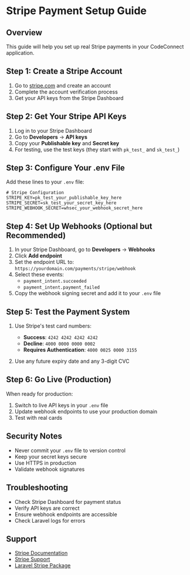 # Stripe Payment Setup Guide

## Overview
This guide will help you set up real Stripe payments in your CodeConnect application.

## Step 1: Create a Stripe Account
1. Go to [stripe.com](https://stripe.com) and create an account
2. Complete the account verification process
3. Get your API keys from the Stripe Dashboard

## Step 2: Get Your Stripe API Keys
1. Log in to your Stripe Dashboard
2. Go to **Developers** → **API keys**
3. Copy your **Publishable key** and **Secret key**
4. For testing, use the test keys (they start with `pk_test_` and `sk_test_`)

## Step 3: Configure Your .env File
Add these lines to your `.env` file:

```env
# Stripe Configuration
STRIPE_KEY=pk_test_your_publishable_key_here
STRIPE_SECRET=sk_test_your_secret_key_here
STRIPE_WEBHOOK_SECRET=whsec_your_webhook_secret_here
```

## Step 4: Set Up Webhooks (Optional but Recommended)
1. In your Stripe Dashboard, go to **Developers** → **Webhooks**
2. Click **Add endpoint**
3. Set the endpoint URL to: `https://yourdomain.com/payments/stripe/webhook`
4. Select these events:
   - `payment_intent.succeeded`
   - `payment_intent.payment_failed`
5. Copy the webhook signing secret and add it to your `.env` file

## Step 5: Test the Payment System
1. Use Stripe's test card numbers:
   - **Success**: `4242 4242 4242 4242`
   - **Decline**: `4000 0000 0000 0002`
   - **Requires Authentication**: `4000 0025 0000 3155`

2. Use any future expiry date and any 3-digit CVC

## Step 6: Go Live (Production)
When ready for production:
1. Switch to live API keys in your `.env` file
2. Update webhook endpoints to use your production domain
3. Test with real cards

## Security Notes
- Never commit your `.env` file to version control
- Keep your secret keys secure
- Use HTTPS in production
- Validate webhook signatures

## Troubleshooting
- Check Stripe Dashboard for payment status
- Verify API keys are correct
- Ensure webhook endpoints are accessible
- Check Laravel logs for errors

## Support
- [Stripe Documentation](https://stripe.com/docs)
- [Stripe Support](https://support.stripe.com)
- [Laravel Stripe Package](https://github.com/stripe/stripe-php)
